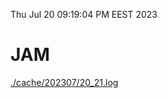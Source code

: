 Thu Jul 20 09:19:04 PM EEST 2023
# JAM
<a href='./cache/202307/20_21.log'>./cache/202307/20_21.log</a>

